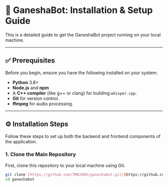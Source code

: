 # 🚀 GaneshaBot: Installation & Setup Guide

This is a detailed guide to get the GaneshaBot project running on your local machine.

---

## ✅ Prerequisites

Before you begin, ensure you have the following installed on your system:

* **Python** 3.8+
* **Node.js** and **npm**
* A **C++ compiler** (like g++ or clang) for building `whisper.cpp`.
* **Git** for version control.
* **ffmpeg** for audio processing.

---

## ⚙️ Installation Steps

Follow these steps to set up both the backend and frontend components of the application.

### 1. Clone the Main Repository

First, clone this repository to your local machine using Git.

```bash
git clone [https://github.com/TMR2005/ganeshabot.git](https://github.com/your-username/ganeshabot.git)
cd ganeshabot
